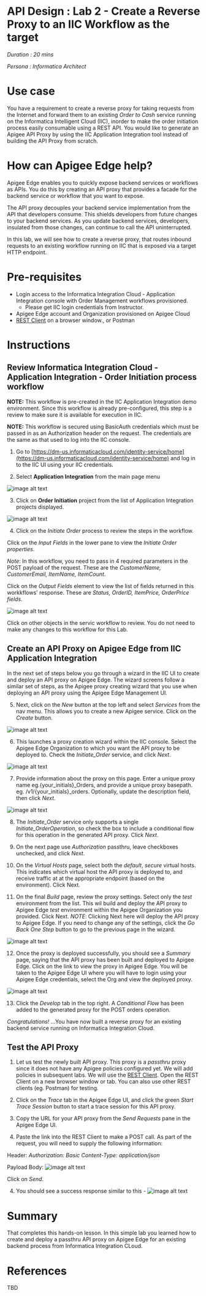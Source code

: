 # API Design : Lab 2 - Create a Reverse Proxy to an IIC Workflow as the target

*Duration : 20 mins*

*Persona : Informatica Architect*

# Use case

You have a requirement to create a reverse proxy for taking requests from the Internet and forward them to an existing *Order to Cash* service running on the Informatica Intelligent Cloud (IIC), inorder to make the order initiation process easily consumable using a REST API. You would like to generate an Apigee API Proxy by using the IIC Application Integration tool instead of building the API Proxy from scratch.

# How can Apigee Edge help?

Apigee Edge enables you to quickly expose backend services or workflows as APIs. You do this by creating an API proxy that provides a facade for the backend service or workflow that you want to expose.

The API proxy decouples your backend service implementation from the API that developers consume. This shields developers from future changes to your backend services. As you update backend services, developers, insulated from those changes, can continue to call the API uninterrupted.

In this lab, we will see how to create a reverse proxy, that routes inbound requests to an existing workflow running on IIC that is exposed via a target HTTP endpoint.

# Pre-requisites

* Login access to the Informatica Integration Cloud - Application Integration console with Order Management workflows provisioned.
    * Please get IIC login credentials from Instructor.
* Apigee Edge account and Organization provisioned on Apigee Cloud
* [REST Client](https://apigee-rest-client.appspot.com/) on a browser window., or Postman

# Instructions

## Review Informatica Integration Cloud - Application Integration - Order Initiation process workflow

**NOTE:** This workflow is pre-created in the IIC Application Integration demo environment. Since this workflow is already pre-configured, this step is a review to make sure it is available for execution in IIC. 

**NOTE:** This workflow is secured using BasicAuth credentials which must be passed in as an Authorization header on the request. The credentials are the same as that used to log into the IIC console.

1. Go to [https://dm-us.informaticacloud.com/identity-service/home](https://dm-us.informaticacloud.com/identity-service/home) and log in to the IIC UI using your IIC credentials.

2. Select **Application Integration** from the main page menu

![image alt text](../media/image_iic_ai.jpeg)

3. Click on **Order Initiation** project from the list of Application Integration projects displayed. 

![image alt text](./media/image_iic_ai_projects_initiate_order.jpeg)

4. Click on the *Initiate Order* process to review the steps in the workflow. 

Click on the *Input Fields* in the lower pane to view the *Initiate Order properties*.

*Note*: In this workflow, you need to pass in 4 required parameters in the POST payload of the request. These are the *CustomerName, CustomerEmail, ItemName, ItemCount*.

Click on the *Output Fields* element to view the list of fields returned in this workkflows' response. These are *Status, OrderID, ItemPrice, OrderPrice fields*.

![image alt text](./media/image_iic_ai_service_initiate_order.png)

Click on other objects in the servic workflow to review. You do not need to make any changes to this workflow for this Lab. 

## Create an API Proxy on Apigee Edge from IIC Application Integration

In the next set of steps below you go through a wizard in the IIC UI to create and deploy an API proxy on Apigee Edge. The wizard screens follow a similar set of steps, as the Apigee proxy creating wizard that you use when deploying an API proxy using the Apigee Edge Management UI.

5. Next, click on the *New* button at the top left and select *Services* from the nav menu. This allows you to create a new Apigee service. Click on the *Create* button.

![image alt text](./media/image_iic_ai_new_service_apigee.png)

6. This launches a proxy creation wizard within the IIC console. Select the Apigee Edge Organization to which you want the API proxy to be deployed to. Check the *Initiate_Order* service, and click *Next*.

![image alt text](./media/image_iic_ai_new_service_apigee_initiate_order.png)

7. Provide information about the proxy on this page. Enter a unique proxy name eg.{your_initials}_Orders, and provide a unique proxy basepath. eg. /v1/{your_initials}_orders. Optionally, update the description field, then click *Next*.

![image alt text](./media/image_iic_ai_new_service_apigee_proxy.png)

8. The *Initiate_Order* service only supports a single *Initiate_OrderOperation*, so check the box to include a conditional flow for this operation in the generated API proxy. Click *Next*.

9. On the next page use *Authorization* passthru, leave checkboxes unchecked, and click *Next*.

10. On the *Virtual Hosts* page, select both the *default*, *secure* virtual hosts. This indicates which virtual host the API proxy is deployed to, and receive traffic at at the appropriate endpoint (based on the environment). Click Next.

11. On the final *Build* page, review the proxy settings. Select only the *test* environment from the list. This wil build and deploy the API proxy to Apigee Edge *test* environment within the Apigee Organization you provided. Click Next. 
*NOTE*: Clicking Next here will deploy the API proxy to Apigee Edge. If you need to change any of the settings, click the *Go Back One Step* button to go to the previous page in the wizard.

![image alt text](./media/image_iic_ai_new_service_apigee_proxy_review.png)

12. Once the proxy is deployed successfully, you should see a *Summary* page, saying that the API proxy has been built and deployed to Apigee Edge. 
Click on the link to view the proxy in Apigee Edge. You will be taken to the Apigee Edge UI where you will have to login using your Apigee Edge credentials, select the Org and view the deployed proxy.

![image alt text](./media/image_apigee_proxy_overview.png)

13. Click the *Develop* tab in the top right. A *Conditional Flow* has been added to the generated proxy for the POST orders operation.

*Congratulations!* ...You have now built a reverse proxy for an existing backend service running on Informatica Integration Cloud.

## Test the API Proxy

1. Let us test the newly built API proxy. This proxy is a *passthru* proxy since it does not have any Apigee policies configured yet. We will add policies in subsequent labs. 
We will use the [REST Client](https://apigee-rest-client.appspot.com/). Open the REST Client on a new browser window or tab.  You can also use other REST clients (eg. Postman) for testing.

2. Click on the *Trace* tab in the Apigee Edge UI, and click the green *Start Trace Session* button to start a trace session for this API proxy.

3. Copy the URL for your API proxy from the *Send Requests* pane in the Apigee Edge UI.

4. Paste the link into the REST Client to make a POST call. 
As part of the request, you will need to supply the following information:

Header:
*Authorization: Basic <b64 of your IIC account credentials>*
*Content-Type: application/json*

Payload Body:
![image alt text](../media/image_apigee_rest_client_post_initiate_order.png)

Click on *Send*.

4. You should see a success response similar to this -
![image alt text](../media/image_apigee_rest_client_post_initiate_order_response.png)

# Summary

That completes this hands-on lesson. In this simple lab you learned how to create and deploy a passthru API proxy on Apigee Edge for an existing backend process from Informatica Integration CLoud.

# References

TBD


